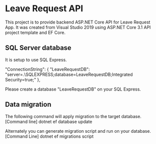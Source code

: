 # Leave Request API
This project is to provide backend ASP.NET Core API for Leave Request App. 
It was created from Visual Studio 2019 using ASP.NET Core 3.1 API project template and EF Core.

## SQL Server database
It is setup to use SQL Express.

  "ConnectionString": {
    "LeaveRequestDB": "server=.\\SQLEXPRESS;database=LeaveRequestDB;Integrated Security=true;"
  },

Please create a database "LeaveRequestDB" on your SQL Express.

## Data migration
The following command will apply migration to the target database.
[Command line]
dotnet ef database update

Alternately you can generate migration script and run on your database.
[Command Line]
dotnet ef migrations script


